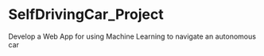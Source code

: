 # SelfDrivingCar_Project
Develop a Web App for using Machine Learning to navigate an autonomous car
